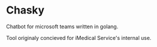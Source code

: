 # Chasky

Chatbot for microsoft teams written in golang.

Tool originaly concieved for iMedical Service's internal use.
